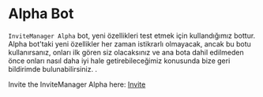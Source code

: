 # Alpha Bot

`InviteManager Alpha` bot, yeni özellikleri test etmek için kullandığımız bottur. Alpha bot'taki yeni özellikler her zaman istikrarlı olmayacak, ancak bu botu kullanırsanız, onları ilk gören siz olacaksınız ve ana bota dahil edilmeden önce onları nasıl daha iyi hale getirebileceğimiz konusunda bize geri bildirimde bulunabilirsiniz. .

Invite the InviteManager Alpha here: [Invite](https://discordapp.com/oauth2/authorize?client_id=412380586737664020&permissions=268435616&scope=bot&redirect_uri=https://google.com)
